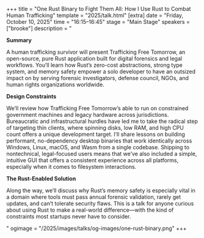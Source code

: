 +++
title = "One Rust Binary to Fight Them All: How I Use Rust to Combat Human Trafficking"
template = "2025/talk.html"
[extra]
  date = "Friday, October 10, 2025"
  time = "16:15–16:45"
  stage = "Main Stage" 
  speakers = ["brooke"]
  description = "<p><strong>Summary</strong></p><p>A human trafficking survivor will present Trafficking Free Tomorrow, an open-source, pure Rust application built for digital forensics and legal workflows. You’ll learn how Rust’s zero-cost abstractions, strong type system, and memory safety empower a solo developer to have an outsized impact on by serving forensic investigators, defense council, NGOs, and human rights organizations worldwide.</p><p><strong>Design Constraints</strong></p><p>We’ll review how Trafficking Free Tomorrow’s able to run on constrained government machines and legacy hardware across jurisdictions. Bureaucratic and infrastructural hurdles have led me to take the radical step of targeting thin clients, where spinning disks, low RAM, and high CPU count offers a unique development target. I’ll share lessons on building performant, no-dependency desktop binaries that work identically across Windows, Linux, macOS, and Wasm from a single codebase. Shipping to nontechnical, legal-focused users means that we’ve also included a simple, intuitive GUI that offers a consistent experience across all platforms, especially when it comes to filesystem interactions.</p><p><strong>The Rust-Enabled Solution</strong></p><p>Along the way, we’ll discuss why Rust’s memory safety is especially vital in a domain where tools must pass annual forensic validation, rarely get updates, and can’t tolerate security flaws. This is a talk for anyone curious about using Rust to make a real-world difference—with the kind of constraints most startups never have to consider.</p>"
  ogimage = "/2025/images/talks/og-images/one-rust-binary.png"
+++
